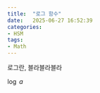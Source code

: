 ```yaml
---
title:  "로그 함수"
date:   2025-06-27 16:52:39
categories:
- HSM
tags:
- Math
---
```


로그란, 블라블라블라

$\log ~ a$
